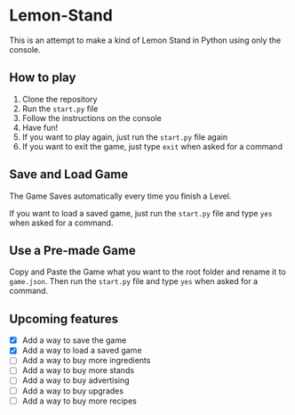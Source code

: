 # Lemon-Stand
This is an attempt to make a kind of Lemon Stand in Python using only the console.

## How to play
1. Clone the repository
2. Run the `start.py` file
3. Follow the instructions on the console
4. Have fun!
5. If you want to play again, just run the `start.py` file again
6. If you want to exit the game, just type `exit` when asked for a command


## Save and Load Game

The Game Saves automatically every time you finish a Level. 

If you want to load a saved game, just run the `start.py` file and type `yes` when asked for a command.

## Use a Pre-made Game
Copy and Paste the Game what you want to the root folder and rename it to `game.json`. Then run the `start.py` file and type `yes` when asked for a command.


## Upcoming features

- [x] Add a way to save the game
- [x] Add a way to load a saved game
- [ ] Add a way to buy more ingredients
- [ ] Add a way to buy more stands
- [ ] Add a way to buy advertising
- [ ] Add a way to buy upgrades
- [ ] Add a way to buy more recipes
